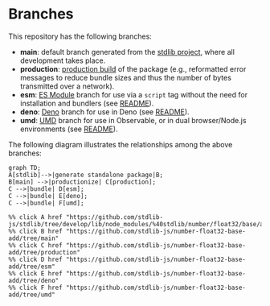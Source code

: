 <!--

@license Apache-2.0

Copyright (c) 2022 The Stdlib Authors.

Licensed under the Apache License, Version 2.0 (the "License");
you may not use this file except in compliance with the License.
You may obtain a copy of the License at

    http://www.apache.org/licenses/LICENSE-2.0

Unless required by applicable law or agreed to in writing, software
distributed under the License is distributed on an "AS IS" BASIS,
WITHOUT WARRANTIES OR CONDITIONS OF ANY KIND, either express or implied.
See the License for the specific language governing permissions and
limitations under the License.

-->

# Branches

This repository has the following branches:

-   **main**: default branch generated from the [stdlib project][stdlib-url], where all development takes place.
-   **production**: [production build][production-url] of the package (e.g., reformatted error messages to reduce bundle sizes and thus the number of bytes transmitted over a network).
-   **esm**: [ES Module][esm-url] branch for use via a `script` tag without the need for installation and bundlers (see [README][esm-readme]).
-   **deno**: [Deno][deno-url] branch for use in Deno (see [README][deno-readme]).
-   **umd**: [UMD][umd-url] branch for use in Observable, or in dual browser/Node.js environments (see [README][umd-readme]).

The following diagram illustrates the relationships among the above branches:

```mermaid
graph TD;
A[stdlib]-->|generate standalone package|B;
B[main] -->|productionize| C[production];
C -->|bundle| D[esm];
C -->|bundle| E[deno];
C -->|bundle| F[umd];

%% click A href "https://github.com/stdlib-js/stdlib/tree/develop/lib/node_modules/%40stdlib/number/float32/base/add"
%% click B href "https://github.com/stdlib-js/number-float32-base-add/tree/main"
%% click C href "https://github.com/stdlib-js/number-float32-base-add/tree/production"
%% click D href "https://github.com/stdlib-js/number-float32-base-add/tree/esm"
%% click E href "https://github.com/stdlib-js/number-float32-base-add/tree/deno"
%% click F href "https://github.com/stdlib-js/number-float32-base-add/tree/umd"
```

[stdlib-url]: https://github.com/stdlib-js/stdlib/tree/develop/lib/node_modules/%40stdlib/number/float32/base/add
[production-url]: https://github.com/stdlib-js/number-float32-base-add/tree/production
[deno-url]: https://github.com/stdlib-js/number-float32-base-add/tree/deno
[deno-readme]: https://github.com/stdlib-js/number-float32-base-add/blob/deno/README.md
[umd-url]: https://github.com/stdlib-js/number-float32-base-add/tree/umd
[umd-readme]: https://github.com/stdlib-js/number-float32-base-add/blob/umd/README.md
[esm-url]: https://github.com/stdlib-js/number-float32-base-add/tree/esm
[esm-readme]: https://github.com/stdlib-js/number-float32-base-add/blob/esm/README.md